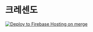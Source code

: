 # 크레센도

[![Deploy to Firebase Hosting on merge](https://github.com/jebibot/crsd/actions/workflows/firebase-hosting-merge.yml/badge.svg?branch=main&event=push)](https://github.com/jebibot/crsd/actions/workflows/firebase-hosting-merge.yml)
